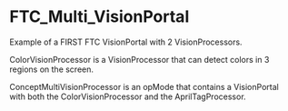 # FTC_Multi_VisionPortal
 Example of a FIRST FTC VisionPortal with 2 VisionProcessors.

ColorVisionProcessor is a VisionProcessor that can detect colors in 3 regions on the screen.

ConceptMultiVisionProcessor is an opMode that contains a VisionPortal with both the ColorVisionProcessor and the AprilTagProcessor.
